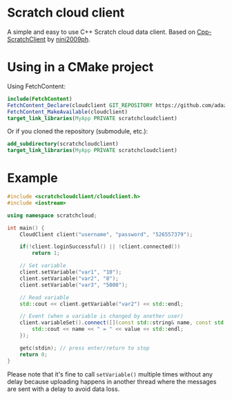 # Scratch cloud client

A simple and easy to use C++ Scratch cloud data client.
Based on [Cpp-ScratchClient](https://github.com/nini2009ph/Cpp-ScratchClient) by [nini2009ph](https://github.com/nini2009ph).

# Using in a CMake project
Using FetchContent:
```cmake
include(FetchContent)
FetchContent_Declare(cloudclient GIT_REPOSITORY https://github.com/adazem009/scratchcloudclient.git GIT_TAG d90d623632e690954ba893a4af2b86b69656d044)
FetchContent_MakeAvailable(cloudclient)
target_link_libraries(MyApp PRIVATE scratchcloudclient)
```

Or if you cloned the repository (submodule, etc.):
```cmake
add_subdirectory(scratchcloudclient)
target_link_libraries(MyApp PRIVATE scratchcloudclient)
```

# Example
```cpp
#include <scratchcloudclient/cloudclient.h>
#include <iostream>

using namespace scratchcloud;

int main() {
    CloudClient client("username", "password", "526557379");

    if(!client.loginSuccessful() || !client.connected())
        return 1;

    // Set variable
    client.setVariable("var1", "10");
    client.setVariable("var2", "8");
    client.setVariable("var3", "5000");

    // Read variable
    std::cout << client.getVariable("var2") << std::endl;

    // Event (when a variable is changed by another user)
    client.variableSet().connect([](const std::string& name, const std::string& value) {
        std::cout << name << " = " << value << std::endl;
    });

    getc(stdin); // press enter/return to stop
    return 0;
}
```
Please note that it's fine to call `setVariable()` multiple times without any delay because uploading happens in another thread
where the messages are sent with a delay to avoid data loss.
